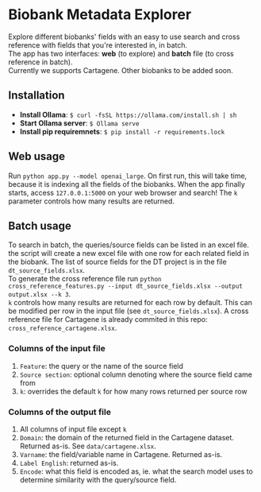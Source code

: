 # Biobank Metadata Explorer
Explore different biobanks' fields with an easy to use search and cross reference with fields that you're interested in, in batch.  
The app has two interfaces: **web** (to explore) and **batch** file (to cross reference in batch).  
Currently we supports Cartagene. Other biobanks to be added soon. 

## Installation
- **Install Ollama**: `$ curl -fsSL https://ollama.com/install.sh | sh`
- **Start Ollama server**: `$ Ollama serve`
- **Install pip requiremnets**: `$ pip install -r requirements.lock`

## Web usage
Run `python app.py --model openai_large`. On first run, this will take time, because it is indexing all the fields of the biobanks. When the app finally starts, access `127.0.0.1:5000` on your web browser and search! The `k` parameter controls how many results are returned. 

## Batch usage
To search in batch, the queries/source fields can be listed in an excel file. the script will create a new excel file with one row for each related field in the biobank. The list of source fields for the DT project is in the file `dt_source_fields.xlsx`.  
To generate the cross reference file run `python cross_reference_features.py --input dt_source_fields.xlsx --output output.xlsx --k 3`.  
`k` controls how many results are returned for each row by default. This can be modified per row in the input file (see `dt_source_fields.xlsx`). 
A cross reference file for Cartagene is already commited in this repo: `cross_reference_cartagene.xlsx`.   
### Columns of the input file
1. `Feature`: the query or the name of the source field
2. `Source section`: optional column denoting where the source field came from
3. `k`: overrides the default `k` for how many rows returned per source row

### Columns of the output file
1. All columns of input file except `k`
2. `Domain`: the domain of the returned field in the Cartagene dataset. Returned as-is. See `data/cartagene.xlsx`.
3. `Varname`: the field/variable name in Cartagene. Returned as-is. 
4. `Label English`: returned as-is. 
5. `Encode`: what this field is encoded as, ie. what the search model uses to determine similarity with the query/source field. 



